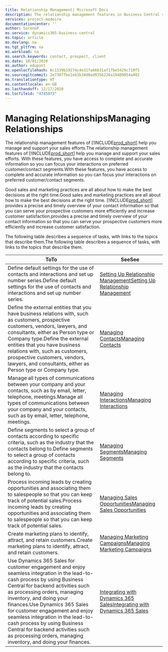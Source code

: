 ```yaml
---
title: Relationship Management| Microsoft Docs
description: The relationship management features in Business Central support your sales efforts and let you access information about contacts and prospects so you can serve customers efficiently.
services: project-madeira
documentationcenter: ''
author: SorenGP
ms.service: dynamics365-business-central
ms.topic: article
ms.devlang: na
ms.tgt_pltfrm: na
ms.workload: na
ms.search.keywords: contact, prospect, client
ms.date: 10/01/2020
ms.author: edupont
ms.openlocfilehash: 6c1539b19274c4e31fa66b31af17be5429c719f5
ms.sourcegitcommit: 2e7307fbe1eb3b34d0ad9356226a19409054a402
ms.translationtype: HT
ms.contentlocale: en-GB
ms.lasthandoff: 12/17/2020
ms.locfileid: "4745973"
---
```

# <a name="managing-relationships"></a><span data-ttu-id="c0f08-103">Managing Relationships</span><span class="sxs-lookup"><span data-stu-id="c0f08-103">Managing Relationships</span></span>
<span data-ttu-id="c0f08-104">The relationship management features of [!INCLUDE[prod_short](includes/prod_short.md)] help you manage and support your sales efforts.</span><span class="sxs-lookup"><span data-stu-id="c0f08-104">The relationship management features of [!INCLUDE[prod_short](includes/prod_short.md)] help you manage and support your sales efforts.</span></span> <span data-ttu-id="c0f08-105">With these features, you have access to complete and accurate information so you can focus your interactions on preferred customer/contact segments.</span><span class="sxs-lookup"><span data-stu-id="c0f08-105">With these features, you have access to complete and accurate information so you can focus your interactions on preferred customer/contact segments.</span></span>

<span data-ttu-id="c0f08-106">Good sales and marketing practices are all about how to make the best decisions at the right time.</span><span class="sxs-lookup"><span data-stu-id="c0f08-106">Good sales and marketing practices are all about how to make the best decisions at the right time.</span></span> [!INCLUDE[prod_short](includes/prod_short.md)] <span data-ttu-id="c0f08-107">provides a precise and timely overview of your contact information so that you can serve your prospective customers more efficiently and increase customer satisfaction.</span><span class="sxs-lookup"><span data-stu-id="c0f08-107">provides a precise and timely overview of your contact information so that you can serve your prospective customers more efficiently and increase customer satisfaction.</span></span>

<span data-ttu-id="c0f08-108">The following table describes a sequence of tasks, with links to the topics that describe them.</span><span class="sxs-lookup"><span data-stu-id="c0f08-108">The following table describes a sequence of tasks, with links to the topics that describe them.</span></span>  

| <span data-ttu-id="c0f08-109">To</span><span class="sxs-lookup"><span data-stu-id="c0f08-109">To</span></span> | <span data-ttu-id="c0f08-110">See</span><span class="sxs-lookup"><span data-stu-id="c0f08-110">See</span></span> |
| --- | --- |
|<span data-ttu-id="c0f08-111">Define default settings for the use of contacts and interactions and set up number series.</span><span class="sxs-lookup"><span data-stu-id="c0f08-111">Define default settings for the use of contacts and interactions and set up number series.</span></span>|[<span data-ttu-id="c0f08-112">Setting Up Relationship Management</span><span class="sxs-lookup"><span data-stu-id="c0f08-112">Setting Up Relationship Management</span></span>](marketing-setup-marketing.md)|
|<span data-ttu-id="c0f08-113">Define the external entities that you have business relations with, such as customers, prospective customers, vendors, lawyers, and consultants, either as Person type or Company type.</span><span class="sxs-lookup"><span data-stu-id="c0f08-113">Define the external entities that you have business relations with, such as customers, prospective customers, vendors, lawyers, and consultants, either as Person type or Company type.</span></span>|[<span data-ttu-id="c0f08-114">Managing Contacts</span><span class="sxs-lookup"><span data-stu-id="c0f08-114">Managing Contacts</span></span>](marketing-contacts.md)|
|<span data-ttu-id="c0f08-115">Manage all types of communications between your company and your contacts, such as by email, letter, telephone, meetings.</span><span class="sxs-lookup"><span data-stu-id="c0f08-115">Manage all types of communications between your company and your contacts, such as by email, letter, telephone, meetings.</span></span>|[<span data-ttu-id="c0f08-116">Managing Interactions</span><span class="sxs-lookup"><span data-stu-id="c0f08-116">Managing Interactions</span></span>](marketing-interactions.md)|
|<span data-ttu-id="c0f08-117">Define segments to select a group of contacts according to specific criteria, such as the industry that the contacts belong to.</span><span class="sxs-lookup"><span data-stu-id="c0f08-117">Define segments to select a group of contacts according to specific criteria, such as the industry that the contacts belong to.</span></span>|[<span data-ttu-id="c0f08-118">Managing Segments</span><span class="sxs-lookup"><span data-stu-id="c0f08-118">Managing Segments</span></span>](marketing-segments.md)|
|<span data-ttu-id="c0f08-119">Process incoming leads by creating opportunities and associating them to salespeople so that you can keep track of potential sales.</span><span class="sxs-lookup"><span data-stu-id="c0f08-119">Process incoming leads by creating opportunities and associating them to salespeople so that you can keep track of potential sales.</span></span>|[<span data-ttu-id="c0f08-120">Managing Sales Opportunities</span><span class="sxs-lookup"><span data-stu-id="c0f08-120">Managing Sales Opportunities</span></span>](marketing-manage-sales-opportunities.md)|
|<span data-ttu-id="c0f08-121">Create marketing plans to identify, attract, and retain customers.</span><span class="sxs-lookup"><span data-stu-id="c0f08-121">Create marketing plans to identify, attract, and retain customers.</span></span>|[<span data-ttu-id="c0f08-122">Managing Marketing Campaigns</span><span class="sxs-lookup"><span data-stu-id="c0f08-122">Managing Marketing Campaigns</span></span>](marketing-campaigns.md)|
|<span data-ttu-id="c0f08-123">Use Dynamics 365 Sales for customer engagement and enjoy seamless integration in the lead-to-cash process by using Business Central for backend activities such as processing orders, managing inventory, and doing your finances.</span><span class="sxs-lookup"><span data-stu-id="c0f08-123">Use Dynamics 365 Sales for customer engagement and enjoy seamless integration in the lead-to-cash process by using Business Central for backend activities such as processing orders, managing inventory, and doing your finances.</span></span>|[<span data-ttu-id="c0f08-124">Integrating with Dynamics 365 Sales</span><span class="sxs-lookup"><span data-stu-id="c0f08-124">Integrating with Dynamics 365 Sales</span></span>](marketing-integrate-dynamicscrm.md)|
